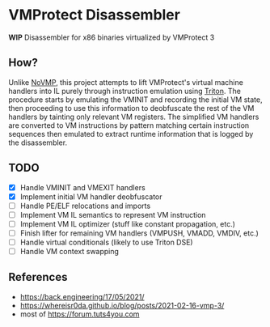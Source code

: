 # VMProtect Disassembler
**WIP** Disassembler for x86 binaries virtualized by VMProtect 3

## How?
Unlike [NoVMP](https://github.com/can1357/NoVmp/), this project attempts to lift VMProtect's virtual machine handlers into IL purely through instruction emulation using [Triton](https://github.com/JonathanSalwan/Triton).  The procedure starts by emulating the VMINIT and recording the initial VM state, then proceeding to use this information to deobfuscate the rest of the VM handlers by tainting only relevant VM registers.  The simplified VM handlers are converted to VM instructions by pattern matching certain instruction sequences then emulated to extract runtime information that is logged by the disassembler.  

## TODO
- [x] Handle VMINIT and VMEXIT handlers
- [x] Implement initial VM handler deobfuscator
- [ ] Handle PE/ELF relocations and imports 
- [ ] Implement VM IL semantics to represent VM instruction
- [ ] Implement VM IL optimizer (stuff like constant propagation, etc.)
- [ ] Finish lifter for remaining VM handlers (VMPUSH, VMADD, VMDIV, etc.)
- [ ] Handle virtual conditionals (likely to use Triton DSE)
- [ ] Handle VM context swapping 

## References
- https://back.engineering/17/05/2021/
- https://whereisr0da.github.io/blog/posts/2021-02-16-vmp-3/
- most of https://forum.tuts4you.com

